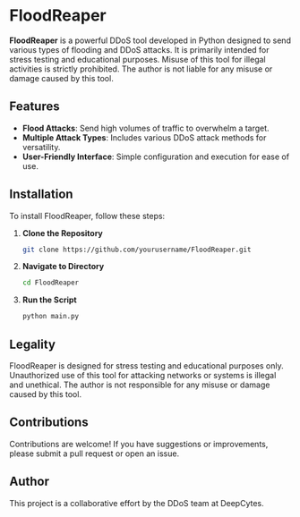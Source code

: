 # FloodReaper

**FloodReaper** is a powerful DDoS tool developed in Python designed to send various types of flooding and DDoS attacks. It is primarily intended for stress testing and educational purposes. Misuse of this tool for illegal activities is strictly prohibited. The author is not liable for any misuse or damage caused by this tool.

## Features

- **Flood Attacks**: Send high volumes of traffic to overwhelm a target.
- **Multiple Attack Types**: Includes various DDoS attack methods for versatility.
- **User-Friendly Interface**: Simple configuration and execution for ease of use.

## Installation

To install FloodReaper, follow these steps:

1. **Clone the Repository**

   ```bash
   git clone https://github.com/yourusername/FloodReaper.git

2. **Navigate to Directory**
   ```bash
   cd FloodReaper


3. **Run the Script**
   ```bash
   python main.py

## Legality

FloodReaper is designed for stress testing and educational purposes only. Unauthorized use of this tool for attacking networks or systems is illegal and unethical. The author is not responsible for any misuse or damage caused by this tool.

## Contributions

Contributions are welcome! If you have suggestions or improvements, please submit a pull request or open an issue.

## Author

This project is a collaborative effort by the DDoS team at DeepCytes.

